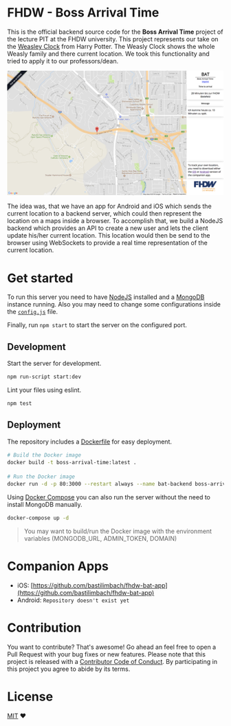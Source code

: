 # FHDW - Boss Arrival Time
This is the official backend source code for the **Boss Arrival Time** project of the lecture PIT at the FHDW university.
This project represents our take on the [Weasley Clock](http://harrypotter.wikia.com/wiki/Weasley_Clock) from Harry Potter. The Weasly Clock shows the whole Weasly family and there current location. We took this functionality and tried to apply it to our professors/dean.

![screenshot](.github/screenshot.png) 

The idea was, that we have an app for Android and iOS which sends the current location to a backend server, which could then represent the location on a maps inside a browser. To accomplish that, we build a NodeJS backend which provides an API to create a new user and lets the client update his/her current location. This location would then be send to the browser using WebSockets to provide a real time representation of the current location.

# Get started
To run this server you need to have [NodeJS](https://nodejs.org/) installed and a [MongoDB](https://www.mongodb.com/) instance running. Also you may need to change some configurations inside the [`config.js`](https://github.com/bastilimbach/FHDW-BAT/blob/master/app/config.js) file.

Finally, run `npm start` to start the server on the configured port.
## Development
Start the server for development.
```bash
npm run-script start:dev
```
Lint your files using eslint.
```bash
npm test
```
## Deployment
The repository includes a [Dockerfile](https://docker.com) for easy deployment.
```bash
# Build the Docker image
docker build -t boss-arrival-time:latest .

# Run the Docker image
docker run -d -p 80:3000 --restart always --name bat-backend boss-arrival-time:latest
```
Using [Docker Compose](https://docs.docker.com/compose/) you can also run the server without the need to install MongoDB manually.
```bash
docker-compose up -d
```
> You may want to build/run the Docker image with the environment variables (MONGODB_URL, ADMIN_TOKEN, DOMAIN)
# Companion Apps
- iOS: [https://github.com/bastilimbach/fhdw-bat-app](https://github.com/bastilimbach/fhdw-bat-app)
- Android: `Repository doesn't exist yet`

# Contribution
You want to contribute? That's awesome! Go ahead an feel free to open a Pull Request with your bug fixes or new features. Please note that this project is released with a [Contributor Code of Conduct](https://github.com/bastilimbach/FHDW-BAT/blob/master/.github/CODE_OF_CONDUCT.md). By participating in this project you agree to abide by its terms.

# License
[MIT](https://github.com/bastilimbach/FHDW-BAT/blob/master/LICENSE) :heart:
